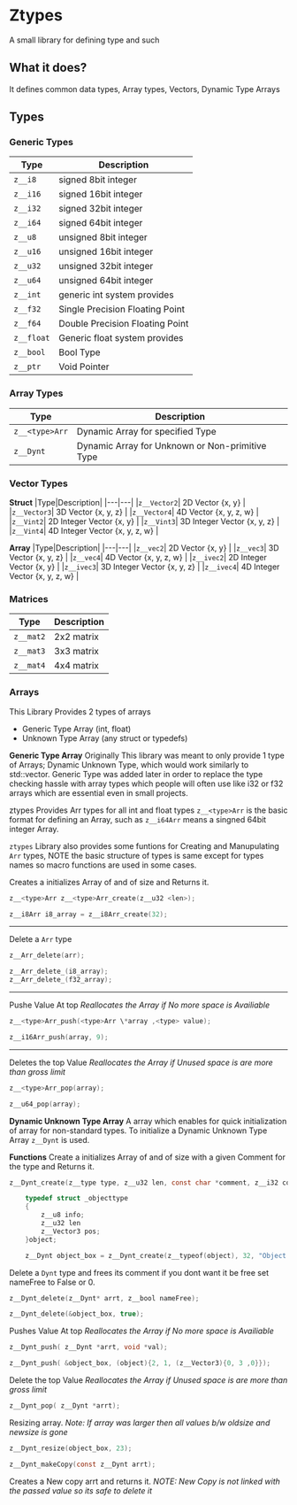 # Ztypes
A small library for defining type and such

## What it does?
It defines common data types, Array types, Vectors, Dynamic Type Arrays

## Types

### Generic Types

|Type|Description|
|---|---|
|`z__i8`| signed 8bit integer |
|`z__i16`| signed 16bit integer |
|`z__i32`| signed 32bit integer |
|`z__i64`| signed 64bit integer |
|`z__u8`| unsigned 8bit integer |
|`z__u16`| unsigned 16bit integer |
|`z__u32`| unsigned 32bit integer |
|`z__u64`| unsigned 64bit integer |
|`z__int`| generic int system provides |
|`z__f32`| Single Precision Floating Point |
|`z__f64`| Double Precision Floating Point |
|`z__float`| Generic float system provides |
|`z__bool`| Bool Type |
|`z__ptr`| Void Pointer |

### Array Types

|Type|Description|
|---|---|
|`z__<type>Arr`| Dynamic Array for specified Type|
|`z__Dynt`| Dynamic Array for Unknown or Non-primitive Type|

### Vector Types

**Struct**
|Type|Description|
|---|---|
|`z__Vector2`| 2D Vector {x, y} |
|`z__Vector3`| 3D Vector {x, y, z} |
|`z__Vector4`| 4D Vector {x, y, z, w} |
|`z__Vint2`| 2D Integer Vector {x, y} |
|`z__Vint3`| 3D Integer Vector {x, y, z} |
|`z__Vint4`| 4D Integer Vector {x, y, z, w} |

**Array**
|Type|Description|
|---|---|
|`z__vec2`| 2D Vector {x, y} |
|`z__vec3`| 3D Vector {x, y, z} |
|`z__vec4`| 4D Vector {x, y, z, w} |
|`z__ivec2`| 2D Integer Vector {x, y} |
|`z__ivec3`| 3D Integer Vector {x, y, z} |
|`z__ivec4`| 4D Integer Vector {x, y, z, w} |


### Matrices

|Type|Description|
|---|---|
|`z__mat2`| 2x2 matrix |
|`z__mat3`| 3x3 matrix |
|`z__mat4`| 4x4 matrix |


### Arrays
This Library Provides 2 types of arrays
- Generic Type Array (int, float)
- Unknown Type Array (any struct or typedefs)

**Generic Type Array**
Originally This library was meant to only provide 1 type of Arrays; Dynamic Unknown Type, which would work similarly to std::vector.
Generic Type was added later in order to replace the type checking hassle with array types which people will often use like i32 or f32 arrays which are essential even in small projects.

ztypes Provides Arr types for all int and float types
`z__<type>Arr` is the basic format for defining an Array, such as `z__i64Arr` means a singned 64bit integer Array.

`ztypes` Library also provides some funtions for Creating and Manupulating `Arr` types, NOTE the basic structure of types is same except for types names so macro functions are used in some cases.

Creates a initializes Array of <type> and of size <len> and Returns it.
```C
z__<type>Arr z__<type>Arr_create(z__u32 <len>);
```
```C
z__i8Arr i8_array = z__i8Arr_create(32);
```
---
Delete a `Arr` type 
```C
z__Arr_delete(arr);
```
```C
z__Arr_delete_(i8_array);
z__Arr_delete_(f32_array);
```
---
Pushe Value At top
*Reallocates the Array if No more space is Availiable*
```C
z__<type>Arr_push(<type>Arr \*array ,<type> value);
```
```C
z__i16Arr_push(array, 9);
```
---
Deletes the top Value
*Reallocates the Array if Unused space is are more than gross limit*
```C
z__<type>Arr_pop(array);
```
```C
z__u64_pop(array);
```

**Dynamic Unknown Type Array**
A array which enables for quick initialization of array for non-standard types.
To initialize a Dynamic Unknown Type Array `z__Dynt` is used.

**Functions**
Create a initializes Array of <type> and of size <len> with a given Comment for the type and Returns it.
    
```C
z__Dynt_create(z__type type, z__u32 len, const char *comment, z__i32 commentLength);
```

```C
    typedef struct _objecttype
    {
        z__u8 info;
        z__u32 len
        z__Vector3 pos;
    }object;

    z__Dynt object_box = z__Dynt_create(z__typeof(object), 32, "Object:Box", -1);
```

Delete a `Dynt` type and frees its comment if you dont want it be free set nameFree to False or 0.
```C
z__Dynt_delete(z__Dynt* arrt, z__bool nameFree);
```
```C
z__Dynt_delete(&object_box, true);
```

Pushes Value At top
*Reallocates the Array if No more space is Availiable*
```C
z__Dynt_push( z__Dynt *arrt, void *val);
```
```C
z__Dynt_push( &object_box, (object){2, 1, (z__Vector3){0, 3 ,0}});
```

Delete the top Value
*Reallocates the Array if Unused space is are more than gross limit*
```C
z__Dynt_pop( z__Dynt *arrt);
```

Resizing array.
*Note: If array was larger then all values b/w oldsize and newsize is gone*
```C
z__Dynt_resize(object_box, 23);
```



```C
z__Dynt_makeCopy(const z__Dynt arrt);
```
Creates a New copy arrt and returns it.
*NOTE: New Copy is not linked with the passed value so its safe to delete it*

